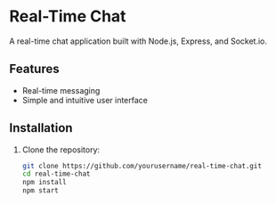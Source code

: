 # Real-Time Chat

A real-time chat application built with Node.js, Express, and Socket.io.

## Features

- Real-time messaging
- Simple and intuitive user interface

## Installation

1. Clone the repository:
   ```sh
   git clone https://github.com/yourusername/real-time-chat.git
   cd real-time-chat
   npm install
   npm start
   ```
